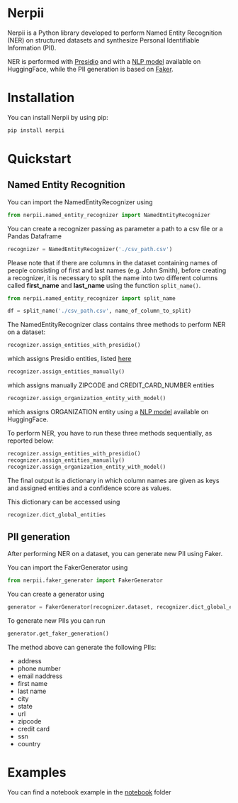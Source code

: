 # Nerpii 
Nerpii is a Python library developed to perform Named Entity Recognition (NER) on structured datasets and synthesize Personal Identifiable Information (PII).

NER is performed with [Presidio](https://github.com/microsoft/presidio) and with a [NLP model](https://huggingface.co/dslim/bert-base-NER) available on HuggingFace, while the PII generation is based on [Faker](https://faker.readthedocs.io/en/master/).

# Installation
You can install Nerpii by using pip: 

```python
pip install nerpii
```
# Quickstart
## Named Entity Recognition
You can import the NamedEntityRecognizer using
```python
from nerpii.named_entity_recognizer import NamedEntityRecognizer
```
You can create a recognizer passing as parameter a path to a csv file or a Pandas Dataframe

```python
recognizer = NamedEntityRecognizer('./csv_path.csv')
```
Please note that if there are columns in the dataset containing names of people consisting of first and last names (e.g. John Smith), before creating a recognizer, it is necessary to split the name into two different columns called <strong>first_name</strong> and <strong>last_name</strong> using the function `split_name()`.

```python
from nerpii.named_entity_recognizer import split_name

df = split_name('./csv_path.csv', name_of_column_to_split)
```
The NamedEntityRecognizer class contains three methods to perform NER on a dataset:

```python
recognizer.assign_entities_with_presidio()
```
which assigns Presidio entities, listed [here](https://microsoft.github.io/presidio/supported_entities/)

```python
recognizer.assign_entities_manually()
```
which assigns manually ZIPCODE and CREDIT_CARD_NUMBER entities 

```python
recognizer.assign_organization_entity_with_model()
```
which assigns ORGANIZATION entity using a [NLP model](https://huggingface.co/dslim/bert-base-NER) available on HuggingFace.

To perform NER, you have to run these three methods sequentially, as reported below:

```python
recognizer.assign_entities_with_presidio()
recognizer.assign_entities_manually()
recognizer.assign_organization_entity_with_model()
```

The final output is a dictionary in which column names are given as keys and assigned entities and a confidence score as values.

This dictionary can be accessed using

```python
recognizer.dict_global_entities
```

## PII generation 

After performing NER on a dataset, you can generate new PII using Faker. 

You can import the FakerGenerator using 

```python
from nerpii.faker_generator import FakerGenerator
```

You can create a generator using

```python
generator = FakerGenerator(recognizer.dataset, recognizer.dict_global_entities)
```
To generate new PIIs you can run

```python
generator.get_faker_generation()
```
The method above can generate the following PIIs:
* address
* phone number
* email naddress
* first name
* last name
* city
* state
* url
* zipcode
* credit card
* ssn
* country

# Examples

You can find a notebook example in the [notebook](https://github.com/Clearbox-AI/nerpii/tree/main/notebooks) folder




